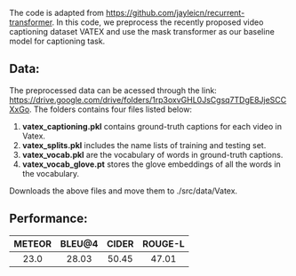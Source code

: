 The code is adapted from https://github.com/jayleicn/recurrent-transformer. In this code, we preprocess the recently proposed video captioning dataset VATEX and use the mask transformer as our baseline model for captioning task.

## Data:
The preprocessed data can be acessed through the link:
https://drive.google.com/drive/folders/1rp3oxvGHL0JsCgsq7TDgE8JjeSCCXxGo.
The folders contains four files listed below:

1. **vatex_captioning.pkl** contains ground-truth captions for each video in Vatex.
2. **vatex_splits.pkl** includes the name lists of training and testing set.
3. **vatex_vocab.pkl** are the vocabulary of words in ground-truth captions.
4. **vatex_vocab_glove.pt** stores the glove embeddings of all the words in the vocabulary.


Downloads the above files and move them to ./src/data/Vatex.

## Performance:
| METEOR| BLEU@4  | CIDER  | ROUGE-L |
| :-:   | :-: | :-: | :-: |
| 23.0 | 28.03 | 50.45 | 47.01 |

